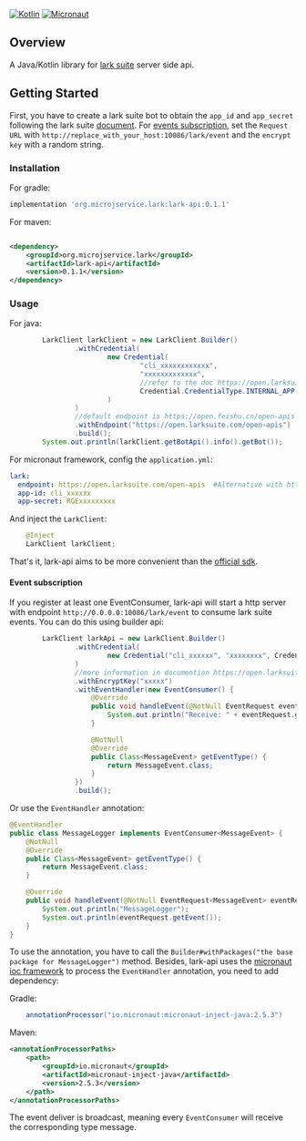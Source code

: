 [![Kotlin](https://img.shields.io/badge/kotlin-1.3.x-blue.svg)](https://kotlinlang.org) [![Micronaut](https://img.shields.io/badge/micronaut-2.5.3-green.svg)](https://micronaut.io/)

## Overview

A Java/Kotlin library for [lark suite](https://open.larksuite.com/document/uMzMyEjLzMjMx4yMzITM/ugjMyEjL4IjMx4COyITM)
server side api.

## Getting Started

First, you have to create a lark suite bot to obtain the `app_id` and `app_secret` following the lark
suite [document](https://open.larksuite.com/document/ukzMxEjL5MTMx4SOzETM/uAzNwYjLwcDM24CM3AjN).
For [events subscription](https://open.larksuite.com/document/uMzMyEjLzMjMx4yMzITM/uETM4QjLxEDO04SMxgDN), set
the `Request URL` with `http://replace_with_your_host:10086/lark/event` and the `encrypt key` with a random string.

### Installation

For gradle:

```groovy
implementation 'org.microjservice.lark:lark-api:0.1.1'
```

For maven:

```xml

<dependency>
    <groupId>org.microjservice.lark</groupId>
    <artifactId>lark-api</artifactId>
    <version>0.1.1</version>
</dependency>
```

### Usage

For java:
```java
        LarkClient larkClient = new LarkClient.Builder()
                .withCredential(
                        new Credential(
                                "cli_xxxxxxxxxxxx",
                                "xxxxxxxxxxxxx",
                                //refer to the doc https://open.larksuite.com/document/uMzMyEjLzMjMx4yMzITM/ukjMyEjL5IjMx4SOyITM for more details
                                Credential.CredentialType.INTERNAL_APP
                        )
                )
                //default endpoint is https://open.feishu.cn/open-apis for China version, open.larksuite.com for oversea version
                .withEndpoint("https://open.larksuite.com/open-apis")
                .build();
        System.out.println(larkClient.getBotApi().info().getBot());
```

For micronaut framework, config the `application.yml`:
```yaml
lark:
  endpoint: https://open.larksuite.com/open-apis  #Alternative with https://open.feishu.cn in China
  app-id: cli_xxxxxx
  app-secret: RGExxxxxxxxx
```
And inject the `LarkClient`:
```java
    @Inject
    LarkClient larkClient;
```
That's it, lark-api aims to be more convenient than the [official sdk](https://github.com/larksuite/oapi-sdk-java).

#### Event subscription
If you register at least one EventConsumer, lark-api will start a http server with endpoint `http://0.0.0.0:10086/lark/event` to consume lark suite events. You can do this using builder api:

```java
        LarkClient larkApi = new LarkClient.Builder()
                .withCredential(
                        new Credential("cli_xxxxxx", "xxxxxxxx", Credential.CredentialType.INTERNAL_APP)
                )
                //more information in documention https://open.larksuite.com/document/uMzMyEjLzMjMx4yMzITM/uETM4QjLxEDO04SMxgDN
                .withEncryptKey("xxxxx")
                .withEventHandler(new EventConsumer() {
                    @Override
                    public void handleEvent(@NotNull EventRequest eventRequest) {
                        System.out.println("Receive: " + eventRequest.getEvent());
                    }

                    @NotNull
                    @Override
                    public Class<MessageEvent> getEventType() {
                        return MessageEvent.class;
                    }
                })
                .build();
```
Or use the `EventHandler` annotation:
```java
@EventHandler
public class MessageLogger implements EventConsumer<MessageEvent> {
    @NotNull
    @Override
    public Class<MessageEvent> getEventType() {
        return MessageEvent.class;
    }

    @Override
    public void handleEvent(@NotNull EventRequest<MessageEvent> eventRequest) {
        System.out.println("MessageLogger");
        System.out.println(eventRequest.getEvent());
    }
}

```
To use the annotation, you have to call the `Builder#withPackages("the base package for MessageLogger")` method. Besides, lark-api uses the [micronaut ioc framework](https://docs.micronaut.io/latest/guide/index.html#ioc) to process the `EventHandler` annotation, you need to add dependency:

Gradle:
```groovy
    annotationProcessor("io.micronaut:micronaut-inject-java:2.5.3")
```
Maven:
```xml
<annotationProcessorPaths>
    <path>
        <groupId>io.micronaut</groupId>
        <artifactId>micronaut-inject-java</artifactId>
        <version>2.5.3</version>
    </path>
</annotationProcessorPaths>
```
The event deliver is broadcast, meaning every `EventConsumer` will receive the corresponding type message. 